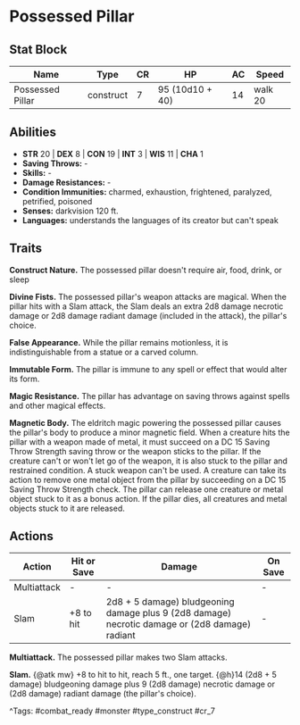 # Possessed Pillar

## Stat Block

| Name | Type | CR | HP | AC | Speed |
|------|------|----|----|----|-------|
| Possessed Pillar | construct | 7 | 95 (10d10 + 40) | 14 | walk 20 |

## Abilities

- **STR** 20 | **DEX** 8 | **CON** 19 | **INT** 3 | **WIS** 11 | **CHA** 1
- **Saving Throws:** -  
- **Skills:** -  
- **Damage Resistances:** -  
- **Condition Immunities:** charmed, exhaustion, frightened, paralyzed, petrified, poisoned  
- **Senses:** darkvision 120 ft.  
- **Languages:** understands the languages of its creator but can't speak

## Traits

**Construct Nature.** The possessed pillar doesn't require air, food, drink, or sleep

**Divine Fists.** The possessed pillar's weapon attacks are magical. When the pillar hits with a Slam attack, the Slam deals an extra 2d8 damage necrotic damage or 2d8 damage radiant damage (included in the attack), the pillar's choice.

**False Appearance.** While the pillar remains motionless, it is indistinguishable from a statue or a carved column.

**Immutable Form.** The pillar is immune to any spell or effect that would alter its form.

**Magic Resistance.** The pillar has advantage on saving throws against spells and other magical effects.

**Magnetic Body.** The eldritch magic powering the possessed pillar causes the pillar's body to produce a minor magnetic field. When a creature hits the pillar with a weapon made of metal, it must succeed on a DC 15 Saving Throw Strength saving throw or the weapon sticks to the pillar. If the creature can't or won't let go of the weapon, it is also stuck to the pillar and restrained condition. A stuck weapon can't be used. A creature can take its action to remove one metal object from the pillar by succeeding on a DC 15 Saving Throw Strength check. The pillar can release one creature or metal object stuck to it as a bonus action. If the pillar dies, all creatures and metal objects stuck to it are released.


## Actions

| Action | Hit or Save | Damage | On Save |
|--------|--------------|--------|----------|
| Multiattack | - | - | - |
| Slam | +8 to hit | 2d8 + 5 damage) bludgeoning damage plus 9 (2d8 damage) necrotic damage or (2d8 damage) radiant | - |

**Multiattack.** The possessed pillar makes two Slam attacks.

**Slam.** {@atk mw} +8 to hit to hit, reach 5 ft., one target. {@h}14 (2d8 + 5 damage) bludgeoning damage plus 9 (2d8 damage) necrotic damage or (2d8 damage) radiant damage (the pillar's choice).


^Tags: #combat_ready #monster #type_construct #cr_7
